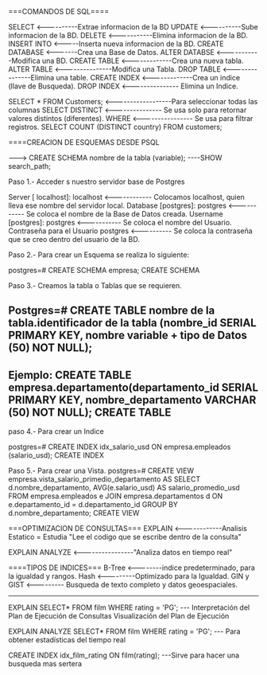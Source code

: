 
===COMANDOS DE SQL====

SELECT <----------Extrae informacion de la BD
UPDATE <----------Sube informacion de la BD.
DELETE <-----------Elimina informacion de la BD.
INSERT INTO <-----Inserta nueva informacion de la BD.
CREATE DATABASE <-------Crea una Base de Datos.
ALTER DATABSE <-----------Modifica una BD.
CREATE TABLE <-------------Crea una nueva tabla.
ALTER TABLE <---------------Modifica una Tabla.
DROP TABLE <---------------Elimina una table.
CREATE INDEX <-------------Crea un indice (llave de Busqueda).
DROP INDEX <--------------- Elimina un Indice.


SELECT * FROM Customers; <------------------Para seleccionar todas las columnas
SELECT DISTINCT <--------------- Se usa solo para retornar valores distintos (diferentes).
WHERE <---------------- Se usa para filtrar registros.
SELECT COUNT (DISTINCT country) FROM customers;

====CREACION DE ESQUEMAS DESDE PSQL

---> CREATE SCHEMA nombre de la tabla (variable);
----SHOW search_path;

Paso 1.- Acceder s nuestro servidor base de Postgres

Server [ localhost]: localhost  <------------ Colocamos localhost, quien lleva ese nombre del servidor local.
Database [postgres]: postgres  <----------- Se coloca el nombre de la Base de Datos creada.
Username [postgres]: postgres <----------- Se coloca el nombre del Usuario.
Contraseña para el Usuario postgres <---------- Se coloca la contraseña que se creo dentro del usuario de la BD.

Paso 2.- Para crear un Esquema se realiza lo siguiente:

postgres=# CREATE SCHEMA empresa;
CREATE SCHEMA

Paso 3.- Creamos la tabla o Tablas que se requieren.

Postgres=# CREATE TABLE nombre de la tabla.identificador de la tabla (nombre_id SERIAL PRIMARY KEY, nombre variable + tipo de Datos (50) NOT NULL);
----------------------------------------------------------------------------------------------------
Ejemplo: CREATE TABLE empresa.departamento(departamento_id SERIAL PRIMARY KEY, nombre_departamento VARCHAR (50) NOT NULL);
CREATE TABLE
----------------------------------------------------------------------------------------------------
paso 4.- Para crear un Indice

postgres=# CREATE INDEX idx_salario_usd ON empresa.empleados (salario_usd);
CREATE INDEX

Paso 5.- Para crear una Vista.
postgres=# CREATE VIEW empresa.vista_salario_primedio_departamento AS SELECT d.nombre_departamento, AVG(e.salario_usd) AS salario_promedio_usd FROM empresa.empleados e JOIN empresa.departamentos d ON e.departamento_id = d.departamento_id GROUP BY d.nombre_departamento;
CREATE VIEW

===OPTIMIZACION DE CONSULTAS===
EXPLAIN <------------Analisis Estatico = Estudia "Lee el codigo que se escribe dentro de la consulta"

EXPLAIN ANALYZE <----------------"Analiza datos en tiempo real"


====TIPOS DE INDICES===
B-Tree <--------indice predeterminado, para la igualdad y rangos.
Hash <---------Optimizado para la Igualdad.
GIN y GIST <--------- Busqueda de texto completo y datos geoespaciales.


------------------------------------------------------------------------------------------------------
EXPLAIN SELECT* FROM film WHERE rating = 'PG'; ---  Interpretación del Plan de Ejecución de Consultas Visualización del Plan de Ejecución

EXPLAIN ANALYZE SELECT* FROM film WHERE rating = 'PG'; --- Para obtener estadísticas del tiempo real

CREATE INDEX idx_film_rating ON film(rating); ---Sirve para hacer una busqueda mas sertera 

